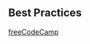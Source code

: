 ## Best Practices

[freeCodeCamp](https://www-freecodecamp-org.cdn.ampproject.org/c/s/www.freecodecamp.org/news/best-practices-for-react/amp/)
